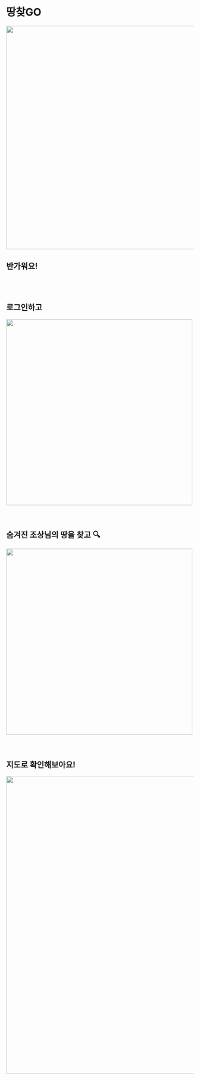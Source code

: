 # 땅찾GO
<img width=600, src="https://github.com/findLandGO/.github/assets/108053947/533ad721-7eae-4cea-9c6b-60d2104bf0c7">

## 반가워요!
<br>
<br>

## 로그인하고
<img width=500, src="https://user-images.githubusercontent.com/108053947/284041019-15bccbc3-2ec3-4580-8467-ae91a07b94c4.jpeg">
<br>
<br>
<br>




## 숨겨진 조상님의 땅을 찾고 🔍
<img width=500, src="https://user-images.githubusercontent.com/108053947/284041035-85735884-e3e8-4e47-b618-d1070b762683.jpeg">

<br>
<br>
<br>




## 지도로 확인해보아요!
<img width=800, src="https://user-images.githubusercontent.com/108053947/284041048-4c40fa36-7d72-4c42-b1d1-405d78e35ad6.png">

